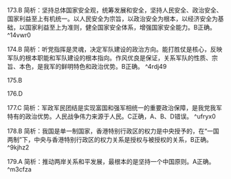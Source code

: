 173.B
简析：坚持总体国家安全观，统筹发展和安全，坚持人民安全、政治安全、国家利益至上有机统一。以人民安全为宗旨，以政治安全为根本，以经济安全为基础，以国家利益至上为准则，健全国家安全体系，增强国家安全能力。B正确。 ^14vwr0

174.B
简析：听党指挥是灵魂，决定军队建设的政治方向。能打胜仗是核心，反映军队的根本职能和军队建设的根本指向。作风优良是保证，关系军队的性质、宗旨、本色，是我军的鲜明特色和政治优势。B正确。 ^4rdj49

175.B

176.D

177.C
简析：军政军民团结是实现富国和强军相统一的重要政治保障，是我党我军特有的政治优势。人民战争伟力来源于人民。C正确，A、B、D错误。 ^ufryx0

178.B
简析：我国是单一制国家，香港特别行政区的权力是中央授予的，在“一国两制”下，中央与香港特别行政区的权力关系是授权与被授权的关系，B正确。 ^9kjhz2

179.A
简析：推动两岸关系和平发展，最根本的是坚持一个中国原则。A正确。 ^m3cfza